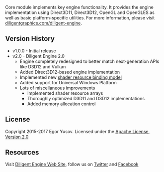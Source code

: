 Core module implements key engine functionality. It provides the engine implementation using Direct3D11, Direct3D12, OpenGL and OpenGLES as well as basic platform-specific utilities. For more information, please visit [diligentgraphics.com/diligent-engine](http://diligentgraphics.com/diligent-engine/).

## Version History
* v1.0.0 - Initial release
* v2.0 - Diligent Engine 2.0
  * Engine completely redesigned to better match next-generation APIs like D3D12 and Vulkan
  * Added Direct3D12-based engine implementation
  * Implemented new [shader resource binding model](http://diligentgraphics.com/2016/03/23/resource-binding-model-in-diligent-engine-2-0/)
  * Added support for Universal Windows Platform
  * Lots of miscellaneous improvements
    * Implemented shader resource arrays
    * Thoroughly optimized D3D11 and D3D12 implementations
    * Added memory allocation control

## License
Copyright 2015-2017 Egor Yusov.
Licensed under the [Apache License, Version 2.0](License.txt)

## Resources
Visit [Diligent Engine Web Site](http://diligentgraphics.com), follow us on [Twitter](https://twitter.com/diligentengine) and [Facebook](https://www.facebook.com/DiligentGraphics)
